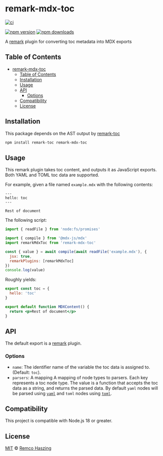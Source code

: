 # remark-mdx-toc

[![ci](https://github.com/Mikaleb/remark-mdx-toc/actions/workflows/ci.yaml/badge.svg)](https://github.com/Mikaleb/remark-mdx-toc/actions/workflows/ci.yaml)

<!-- [![codecov](https://codecov.io/gh/Mikaleb/remark-mdx-toc/branch/main/graph/badge.svg)](https://codecov.io/gh/Mikaleb/remark-mdx-toc) -->

[![npm version](https://img.shields.io/npm/v/remark-mdx-toc)](https://www.npmjs.com/package/remark-mdx-toc)
[![npm downloads](https://img.shields.io/npm/dm/remark-mdx-toc)](https://www.npmjs.com/package/remark-mdx-toc)

A [remark](https://remark.js.org) plugin for converting toc metadata into MDX exports

## Table of Contents

- [remark-mdx-toc](#remark-mdx-toc)
  - [Table of Contents](#table-of-contents)
  - [Installation](#installation)
  - [Usage](#usage)
  - [API](#api)
    - [Options](#options)
  - [Compatibility](#compatibility)
  - [License](#license)

## Installation

This package depends on the AST output by [remark-toc](https://github.com/remarkjs/remark-toc)

```sh
npm install remark-toc remark-mdx-toc
```

## Usage

This remark plugin takes toc content, and outputs it as JavaScript exports. Both YAML and TOML toc
data are supported.

For example, given a file named `example.mdx` with the following contents:

```mdx
---
hello: toc
---

Rest of document
```

The following script:

```js
import { readFile } from 'node:fs/promises'

import { compile } from '@mdx-js/mdx'
import remarkMdxToc from 'remark-mdx-toc'

const { value } = await compile(await readFile('example.mdx'), {
  jsx: true,
  remarkPlugins: [remarkMdxToc]
})
console.log(value)
```

Roughly yields:

```jsx
export const toc = {
  hello: 'toc'
}

export default function MDXContent() {
  return <p>Rest of document</p>
}
```

## API

The default export is a [remark](https://remark.js.org) plugin.

### Options

- `name`: The identifier name of the variable the toc data is assigned to. (Default: `toc`).
- `parsers`: A mapping A mapping of node types to parsers. Each key represents a toc node type. The
  value is a function that accepts the toc data as a string, and returns the parsed data. By default
  `yaml` nodes will be parsed using [`yaml`](https://github.com/eemeli/yaml) and `toml` nodes using
  [`toml`](https://github.com/BinaryMuse/toml-node).

## Compatibility

This project is compatible with Node.js 18 or greater.

## License

[MIT](LICENSE.md) © [Remco Haszing](https://github.com/remcohaszing)
